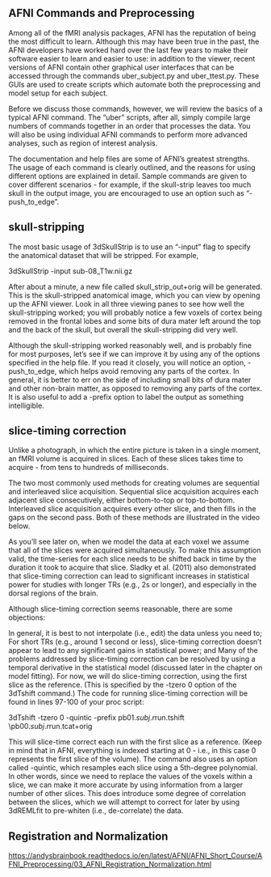 ## AFNI Commands and Preprocessing


Among all of the fMRI analysis packages, AFNI has the reputation of being the most difficult to learn. Although this may have been true in the past, the AFNI developers have worked hard over the last few years to make their software easier to learn and easier to use: in addition to the viewer, recent versions of AFNI contain other graphical user interfaces that can be accessed through the commands uber_subject.py and uber_ttest.py. These GUIs are used to create scripts which automate both the preprocessing and model setup for each subject.

Before we discuss those commands, however, we will review the basics of a typical AFNI command. The “uber” scripts, after all, simply compile large numbers of commands together in an order that processes the data. You will also be using individual AFNI commands to perform more advanced analyses, such as region of interest analysis.


The documentation and help files are some of AFNI’s greatest strengths. The usage of each command is clearly outlined, and the reasons for using different options are explained in detail. Sample commands are given to cover different scenarios - for example, if the skull-strip leaves too much skull in the output image, you are encouraged to use an option such as “-push_to_edge”.


## skull-stripping

The most basic usage of 3dSkullStrip is to use an “-input” flag to specify the anatomical dataset that will be stripped. For example,

3dSkullStrip -input sub-08_T1w.nii.gz


After about a minute, a new file called skull_strip_out+orig will be generated. This is the skull-stripped anatomical image, which you can view by opening up the AFNI viewer. Look in all three viewing panes to see how well the skull-stripping worked; you will probably notice a few voxels of cortex being removed in the frontal lobes and some bits of dura mater left around the top and the back of the skull, but overall the skull-stripping did very well.

Although the skull-stripping worked reasonably well, and is probably fine for most purposes, let’s see if we can improve it by using any of the options specified in the help file. If you read it closely, you will notice an option, -push_to_edge, which helps avoid removing any parts of the cortex. In general, it is better to err on the side of including small bits of dura mater and other non-brain matter, as opposed to removing any parts of the cortex. It is also useful to add a -prefix option to label the output as something intelligible.

## slice-timing correction 

Unlike a photograph, in which the entire picture is taken in a single moment, an fMRI volume is acquired in slices. Each of these slices takes time to acquire - from tens to hundreds of milliseconds.

The two most commonly used methods for creating volumes are sequential and interleaved slice acquisition. Sequential slice acquisition acquires each adjacent slice consecutively, either bottom-to-top or top-to-bottom. Interleaved slice acquisition acquires every other slice, and then fills in the gaps on the second pass. Both of these methods are illustrated in the video below.


As you’ll see later on, when we model the data at each voxel we assume that all of the slices were acquired simultaneously. To make this assumption valid, the time-series for each slice needs to be shifted back in time by the duration it took to acquire that slice. Sladky et al. (2011) also demonstrated that slice-timing correction can lead to significant increases in statistical power for studies with longer TRs (e.g., 2s or longer), and especially in the dorsal regions of the brain.

Although slice-timing correction seems reasonable, there are some objections:

In general, it is best to not interpolate (i.e., edit) the data unless you need to;
For short TRs (e.g., around 1 second or less), slice-timing correction doesn’t appear to lead to any significant gains in statistical power; and
Many of the problems addressed by slice-timing correction can be resolved by using a temporal derivative in the statistical model (discussed later in the chapter on model fitting).
For now, we will do slice-timing correction, using the first slice as the reference. (This is specified by the -tzero 0 option of the 3dTshift command.) The code for running slice-timing correction will be found in lines 97-100 of your proc script:



  3dTshift -tzero 0 -quintic -prefix pb01.$subj.r$run.tshift \pb00.$subj.r$run.tcat+orig


This will slice-time correct each run with the first slice as a reference. (Keep in mind that in AFNI, everything is indexed starting at 0 - i.e., in this case 0 represents the first slice of the volume). The command also uses an option called -quintic, which resamples each slice using a 5th-degree polynomial. In other words, since we need to replace the values of the voxels within a slice, we can make it more accurate by using information from a larger number of other slices. This does introduce some degree of correlation between the slices, which we will attempt to correct for later by using 3dREMLfit to pre-whiten (i.e., de-correlate) the data.


## Registration and Normalization

https://andysbrainbook.readthedocs.io/en/latest/AFNI/AFNI_Short_Course/AFNI_Preprocessing/03_AFNI_Registration_Normalization.html
